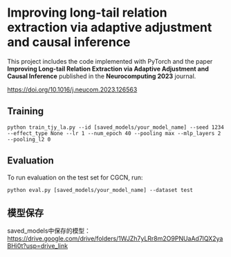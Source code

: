 Improving long-tail relation extraction via adaptive adjustment and causal inference
==========

This project includes the code implemented with PyTorch and the paper **Improving Long-tail Relation Extraction via Adaptive Adjustment and Causal Inference** published in the **Neurocomputing 2023** journal.

https://doi.org/10.1016/j.neucom.2023.126563

## Training
```
python train_tjy_la.py --id [saved_models/your_model_name] --seed 1234 --effect_type None --lr 1 --num_epoch 40 --pooling max --mlp_layers 2 --pooling_l2 0
```

## Evaluation

To run evaluation on the test set for CGCN, run:
```
python eval.py [saved_models/your_model_name] --dataset test
```

## 模型保存
saved_models中保存的模型：https://drive.google.com/drive/folders/1WJZh7yLRr8m2O9PNUaAd7lQX2yaBHi0t?usp=drive_link


